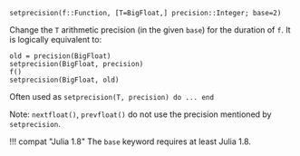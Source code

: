```
setprecision(f::Function, [T=BigFloat,] precision::Integer; base=2)
```

Change the `T` arithmetic precision (in the given `base`) for the duration of `f`. It is logically equivalent to:

```
old = precision(BigFloat)
setprecision(BigFloat, precision)
f()
setprecision(BigFloat, old)
```

Often used as `setprecision(T, precision) do ... end`

Note: `nextfloat()`, `prevfloat()` do not use the precision mentioned by `setprecision`.

!!! compat "Julia 1.8"
    The `base` keyword requires at least Julia 1.8.

